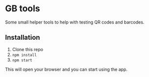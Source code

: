 # GB tools

Some small helper tools to help with testing QR codes and barcodes.

## Installation
1. Clone this repo
2. `npm install`
3. `npm start`

This will open your browser and you can start using the app.